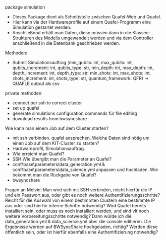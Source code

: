 package simulation

- Dieses Package dient als Schnittstelle zwischen Quafel-Web und Quafel.
- Hier kann via der Hardwareprofile auf einem Quafel-Programm eine Simulation gestartet werden.
- Anschließend erhält man Daten, diese müssen dann in die Klassen-Strukturen des Modells umgewandelt werden und via dem
  Controller anschließend in die Datenbank geschrieben werden.

Methoden:

- Submit Simulationsauftrag (min_qubits: int, max_qubits: int, qubits_increment: int, qubits_type: str,
  min_depth: int, max_depth: int, depth_increment: int, depth_type: str,
  min_shots: int, max_shots: int, shots_increment: int, shots_type: str,
  quantum_framework: QFR) -> QUAFLE output als csv

private methoden:

- connect per ssh to correct cluster
- set up quafel
- generate simulations configuration commands für file editing
- download results from bwsyncshare

Wie kann man einem Job auf dem Cluster starten?

- mit ssh verbinden. quafel ansprechen.
  Welche Daten sind nötig um einen Job auf dem KIT-Cluster zu starten?
- Hardwareprofil, Simulationsauftrag.
- Wie erreicht man Quafel?
- SSH
  Wie übergibt man die Parameter an Quafel?
- conf\base\parameters\data_generation.yml & conf\base\parameters\data_science.yml anpassen und hochladen.
  Wie bekommt man die Rückgabe von Quafel?
- bwsyncshare

Fragen an Melvin:
Man wird sich mit SSH verbinden, reicht hierfür die IP und ein Passwort aus, oder gibt es noch weitere
Authentifizierungsschritte?
Reicht für die Auswahl von einem bestimmten Clustern eine bestimmte IP aus oder sind hierfür interne Schritte notwendig?
Wird Quafel bereits installiert sein, oder muss es noch installiert werden, und sind vlt noch weitere
Vorbereitungsschritte notwendig?
Dann würde ich die data_generation.yml & data_science.yml über die console editieren.
Die Ergebnisse werden auf BWSyncShare hochgeladen, richtig? Werden diese öffentlich sein, oder ist hierfür ebenfalls
eine Authentifizierung notwendig?
